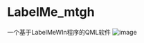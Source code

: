 # LabelMe_mtgh
一个基于LabelMeWIn程序的QML软件
![image](https://user-images.githubusercontent.com/53429030/127882788-1001387d-ede2-4193-8263-831a7c633aae.png)
